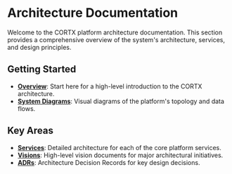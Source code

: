 # Architecture Documentation

Welcome to the CORTX platform architecture documentation. This section provides a comprehensive overview of the system's architecture, services, and design principles.

## Getting Started

- **[Overview](./overview.md)**: Start here for a high-level introduction to the CORTX architecture.
- **[System Diagrams](./system-diagrams.md)**: Visual diagrams of the platform's topology and data flows.

## Key Areas

- **[Services](./services/)**: Detailed architecture for each of the core platform services.
- **[Visions](./visions/)**: High-level vision documents for major architectural initiatives.
- **[ADRs](../adrs/)**: Architecture Decision Records for key design decisions.
